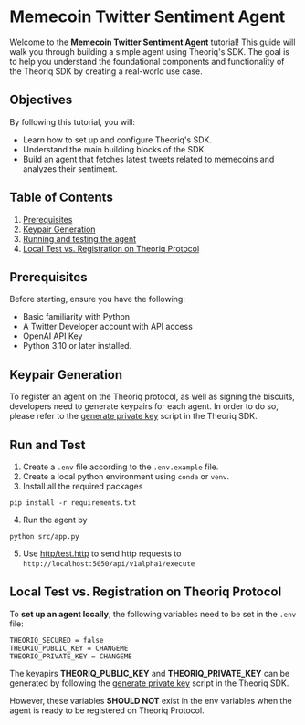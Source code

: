 # Memecoin Twitter Sentiment Agent

Welcome to the **Memecoin Twitter Sentiment Agent** tutorial! This guide will walk you through building a simple agent using Theoriq's SDK. The goal is to help you understand the foundational components and functionality of the Theoriq SDK by creating a real-world use case.

## Objectives

By following this tutorial, you will:

- Learn how to set up and configure Theoriq's SDK.
- Understand the main building blocks of the SDK.
- Build an agent that fetches latest tweets related to memecoins and analyzes their sentiment.



## Table of Contents

1. [Prerequisites](#prerequisites)
2. [Keypair Generation](#keypair-generation)
3. [Running and testing the agent](#running-the-agent)
4. [Local Test vs. Registration on Theoriq Protocol](#local-test-vs-registration-on-theoriq-protocol)


## Prerequisites

Before starting, ensure you have the following:

- Basic familiarity with Python
- A Twitter Developer account with API access
- OpenAI API Key
- Python 3.10 or later installed.


## Keypair Generation

To register an agent on the Theoriq protocol, as well as signing the biscuits, developers need to generate keypairs for each agent. In order to do so, please refer to the [generate private key](https://github.com/chain-ml/theoriq-agent-sdk/tree/main/scripts) script in the Theoriq SDK.



## Run and Test

1. Create a `.env` file according to the `.env.example` file.
2. Create a local python environment using `conda` or `venv`.
3. Install all the required packages

``` shell
pip install -r requirements.txt
```

4. Run the agent by

``` shell
python src/app.py
```

5. Use [http/test.http](http/test.http) to send http requests to `http://localhost:5050/api/v1alpha1/execute`


## Local Test vs. Registration on Theoriq Protocol

To **set up an agent locally**, the following variables need to be set in the `.env` file:
``` shell
THEORIQ_SECURED = false
THEORIQ_PUBLIC_KEY = CHANGEME
THEORIQ_PRIVATE_KEY = CHANGEME
```

The keyapirs **THEORIQ_PUBLIC_KEY** and **THEORIQ_PRIVATE_KEY** can be generated by following the [generate private key](https://github.com/chain-ml/theoriq-agent-sdk/tree/main/scripts) script in the Theoriq SDK.

However, these variables **SHOULD NOT** exist in the env variables when the agent is ready to be registered on Theoriq Protocol.